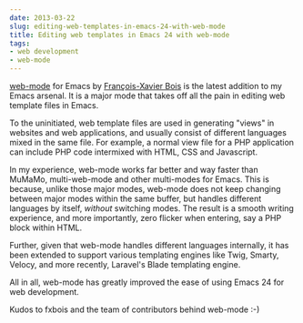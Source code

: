 ```yaml
---
date: 2013-03-22
slug: editing-web-templates-in-emacs-24-with-web-mode
title: Editing web templates in Emacs 24 with web-mode
tags:
- web development
- web-mode
---
```


[web-mode](http://web-mode.org) for Emacs by [François-Xavier Bois](https://github.com/fxbois) is the latest addition to my Emacs arsenal. It is a major mode that takes off all the pain in editing web template files in Emacs.

To the uninitiated, web template files are used in generating "views" in websites and web applications, and usually consist of different languages mixed in the same file. For example, a normal view file for a PHP application can include PHP code intermixed with HTML, CSS and Javascript.

In my experience, web-mode works far better and way faster than MuMaMo, multi-web-mode and other multi-modes for Emacs. This is because, unlike those major modes, web-mode does not keep changing between major modes within the same buffer, but handles different languages by itself, _without_ switching modes. The result is a smooth writing experience, and more importantly, zero flicker when entering, say a PHP block within HTML.

Further, given that web-mode handles different languages internally, it has been extended to support various templating engines like Twig, Smarty, Velocy, and more recently, Laravel's Blade templating engine.

All in all, web-mode has greatly improved the ease of using Emacs 24 for web development.

Kudos to fxbois and the team of contributors behind web-mode :-)
